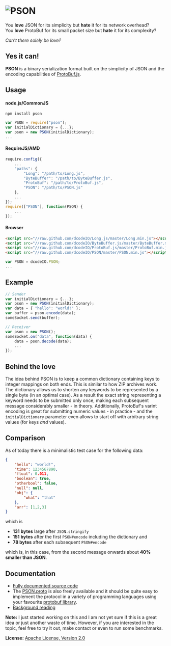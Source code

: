 ![PSON](https://raw.github.com/dcodeIO/PSON/master/PSON.png)
====
You **love** JSON for its simplicity but **hate** it for its network overhead?  
You **love** ProtoBuf for its small packet size but **hate** it for its complexity?

*Can't there solely be love?*

Yes it can!
-----------
**PSON** is a binary serialization format built on the simplicity of JSON and the encoding capabilities of
[ProtoBuf.js](https://github.com/dcodeIO/ProtoBuf.js).

Usage
-----

#### node.js/CommonJS

`npm install pson`

```js
var PSON = require("pson");
var initialDictionary = {...};
var pson = new PSON(initialDictionary);
...
```

#### RequireJS/AMD

```js
require.config({
    ...
    "paths": {
        "Long": "/path/to/Long.js",
        "ByteBuffer": "/path/to/ByteBuffer.js",
        "ProtoBuf": "/path/to/ProtoBuf.js",
        "PSON": "/path/to/PSON.js"
    },
    ...
});
require(["PSON"], function(PSON) {
    ...
});
```

#### Browser

```html
<script src="//raw.github.com/dcodeIO/Long.js/master/Long.min.js"></script>
<script src="//raw.github.com/dcodeIO/ByteBuffer.js/master/ByteBuffer.min.js"></script>
<script src="//raw.github.com/dcodeIO/ProtoBuf.js/master/ProtoBuf.min.js"></script>
<script src="//raw.github.com/dcodeIO/PSON/master/PSON.min.js"></script>
```

```js
var PSON = dcodeIO.PSON;
...
```

Example
-------
```js
// Sender
var initialDictionary = {...};
var pson = new PSON(initialDictionary);
var data = { "hello": "world!" };
var buffer = pson.encode(data);
someSocket.send(buffer);
```

```js
// Receiver
var pson = new PSON();
someSocket.on("data", function(data) {
    data = pson.decode(data);
    ...
});
```

Behind the love
---------------
The idea behind PSON is to keep a common dictionary containing keys to integer mappings on both ends. This is similar to
how ZIP archives work. The dictionary allows us to shorten any keywords to be represented by a single byte (in an optimal
case). As a result the exact string representing a keyword needs to be submitted only once, making each subsequent
message considerably smaller - in theory. Additionally, ProtoBuf's varint encoding is great for submitting
numeric values - in practice - and the `initialDictionary` parameter even allows to start off with arbitrary string
values (for keys _and_ values).

Comparison
----------
As of today there is a minimalistic test case for the following data:

```json
{
    "hello": "world!",
    "time": 1234567890,
    "float": 0.011,
    "boolean": true,
    "otherbool": false,
    "null": null,
    "obj": {
        "what": "that"
    },
    "arr": [1,2,3]
}
```

which is

* **131 bytes** large after `JSON.stringify`
* **151 bytes** after the first `PSON#encode` including the dictionary and
* **78 bytes** after each subsequent `PSON#encode`

which is, in this case, from the second message onwards about **40% smaller than JSON**.

Documentation
-------------
* [Fully documented source code](https://github.com/dcodeIO/PSON/tree/master/src)
* The [PSON.proto](https://github.com/dcodeIO/PSON/blob/master/src/PSON.proto) is also freely available and it should
  be quite easy to implement the protocol in a variety of programming languages using your favourite
  [protobuf library](http://code.google.com/p/protobuf/wiki/ThirdPartyAddOns).
* [Background reading](https://github.com/dcodeIO/ProtoBuf.js/wiki/ProtoBuf.js-vs-JSON)

**Note:** I just started working on this and I am not yet sure if this is a great idea or just another waste of time.
However, if you are interested in the topic, feel free to try it out, make contact or even to run some benchmarks.

**License:** [Apache License, Version 2.0](http://opensource.org/licenses/Apache-2.0)
